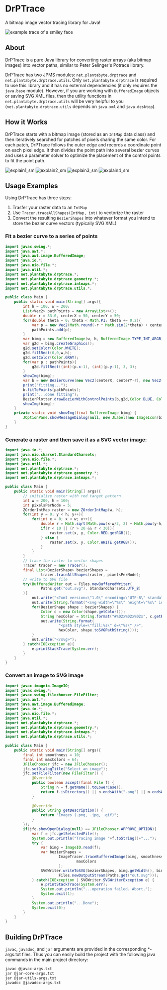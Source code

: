 # DrPTrace
A bitmap image vector tracing library for Java!

![example trace of a smiley face](https://user-images.githubusercontent.com/1922739/146476795-de09bafe-4067-4223-af11-1e251ce34596.png)


## About
DrPTrace is a pure Java library for converting raster arrays (aka bitmap images) into vector paths, similar to Peter Selinger's Potrace library. 

DrPTrace has two JPMS modules: `net.plantabyte.drptrace` and `net.plantabyte.drptrace.utils`. Only `net.plantabyte.drptrace` is required to use this library and it has no external dependencies (it only requires the `java.base` module). However, if you are working with `BufferedImage` objects or saving SVG XML files, then the utility functions in `net.plantabyte.drptrace.utils` will be very helpful to you (`net.plantabyte.drptrace.utils` depends on `java.xml` and `java.desktop`). 

## How it Works
DrPTrace starts with a bitmap image (stored as an `IntMap` data class) and then iteratively searched for patches of pixels sharing the same color. For each patch, DrPTrace follows the outer edge and records a coordinate point on each pixel edge. It then divides the point path into several bezier curves and uses a parameter solver to optimize the placement of the control points to fit the point path. 

![explain1_sm](https://user-images.githubusercontent.com/1922739/144734949-3ccabc1b-dadc-44c7-8067-e286679322a6.png)
![explain2_sm](https://user-images.githubusercontent.com/1922739/144734950-cb69f418-503b-4f16-8242-e5b99ab0d3e2.png)
![explain3_sm](https://user-images.githubusercontent.com/1922739/144734954-e0e68057-e8a9-49d2-95c7-40f268f87290.png)
![explain4_sm](https://user-images.githubusercontent.com/1922739/144734956-9bfff2b5-16c2-4ce6-a3eb-1d9cb2a8d71b.png)


## Usage Examples

Using DrPTrace has three steps:
1. Trasfer your raster data to an `IntMap`
2. Use `Tracer.traceAllShapes(IntMap, int)` to vectorize the raster
3. Convert the resulting `BezierShapes` into whatever format you intend to store the bezier curve vectors (typically SVG XML)

### Fit a bezier curve to a series of points

```java
import javax.swing.*;
import java.awt.*;
import java.awt.image.BufferedImage;
import java.io.*;
import java.nio.file.*;
import java.util.*;
import net.plantabyte.drptrace.*;
import net.plantabyte.drptrace.geometry.*;
import net.plantabyte.drptrace.intmaps.*;
import net.plantabyte.drptrace.utils.*;

public class Main {
	public static void main(String[] args){
		int h = 100, w = 200;
		List<Vec2> pathPoints = new ArrayList<>();
		double r = 33.0, centerX = 50, centerY = 50;
		for(double theta = 0; theta < Math.PI; theta += 0.2){
			var p = new Vec2(Math.round(-r * Math.sin(2*theta) + centerX), Math.round(r*Math.cos(theta) + centerY));
			pathPoints.add(p);
		}
		var bimg = new BufferedImage(w, h, BufferedImage.TYPE_INT_ARGB);
		var g2d = bimg.createGraphics();
		g2d.setColor(Color.WHITE);
		g2d.fillRect(0,0,w,h);
		g2d.setColor(Color.GRAY);
		for(var p : pathPoints){
			g2d.fillRect((int)(p.x-1), (int)(p.y-1), 3, 3);
		}
		showImg(bimg);
		var b = new BezierCurve(new Vec2(centerX, centerY-r), new Vec2(centerX, centerY+r));
		print("fitting...");
		b.fitToPoints(pathPoints);
		print("...done fitting");
		BezierPlotter.drawBezierWithControlPoints(b,g2d,Color.BLUE, Color.RED);
		showImg(bimg);
	}
	private static void showImg(final BufferedImage bimg) {
		JOptionPane.showMessageDialog(null, new JLabel(new ImageIcon(bimg)));
	}
}
```

### Generate a raster and then save it as a SVG vector image:

```java
import java.io.*;
import java.nio.charset.StandardCharsets;
import java.nio.file.*;
import java.util.*;
import net.plantabyte.drptrace.*;
import net.plantabyte.drptrace.geometry.*;
import net.plantabyte.drptrace.intmaps.*;

public class Main {
	public static void main(String[] args){
		// initialize raster with red target pattern
		int w = 200, h = 100;
		int pixelsPerNode = 5;
		ZOrderIntMap raster = new ZOrderIntMap(w, h);
		for(int y = 0; y < h; y++){
			for(int x = 0; x < w; x++){
				double r = Math.sqrt(Math.pow(x-w/2, 2) + Math.pow(y-h/2, 2));
				if(r < 10 || (r > 20 && r < 30)){
					raster.set(x, y, Color.RED.getRGB());
				} else {
					raster.set(x, y, Color.WHITE.getRGB());
				}
			}
		}
		// trace the raster to vector shapes
		Tracer tracer = new Tracer();
		final List<BezierShape> bezierShapes =
				tracer.traceAllShapes(raster, pixelsPerNode);
		// write to SVG file
		try(BufferedWriter out = Files.newBufferedWriter(
				Paths.get("out.svg"), StandardCharsets.UTF_8)
		){
			out.write("<?xml version=\"1.0\" encoding=\"UTF-8\" standalone=\"no\"?>");
			out.write(String.format("<svg width=\"%s\" height=\"%s\" id=\"svgroot\" version=\"1.1\" viewBox=\"0 0 %s %s\" xmlns=\"http://www.w3.org/2000/svg\">", w, h, w, h));
			for(BezierShape shape : bezierShapes) {
				Color c = new Color(shape.getColor());
				String hexColor = String.format("#%02x%02x%02x", c.getRed(), c.getGreen(), c.getBlue());
				out.write(String.format(
						"<path style=\"fill:%s\" d=\"%s\" />",
						hexColor, shape.toSVGPathString()));
			}
			out.write("</svg>");
		} catch(IOException e){
			e.printStackTrace(System.err);
		}
	}
}
```

### Convert an image to SVG image

```java
import javax.imageio.ImageIO;
import javax.swing.*;
import javax.swing.filechooser.FileFilter;
import java.awt.*;
import java.awt.image.BufferedImage;
import java.io.*;
import java.nio.file.*;
import java.util.*;
import net.plantabyte.drptrace.*;
import net.plantabyte.drptrace.geometry.*;
import net.plantabyte.drptrace.intmaps.*;
import net.plantabyte.drptrace.utils.*;

public class Main {
	public static void main(String[] args){
		final int smoothness = 10;
		final int maxColors = 64;
		JFileChooser jfc = new JFileChooser();
		jfc.setDialogTitle("Select an image");
		jfc.setFileFilter(new FileFilter() {
			@Override
			public boolean accept(final File f) {
				String n = f.getName().toLowerCase();
				return f.isDirectory() || n.endsWith(".png") || n.endsWith(".jpg") || n.endsWith(".jpeg") || n.endsWith(".gif");
			}
			
			@Override
			public String getDescription() {
				return "Images (.png, .jpg, .gif)";
			}
		});
		if(jfc.showOpenDialog(null) == JFileChooser.APPROVE_OPTION){
			var f = jfc.getSelectedFile();
			System.out.println("Tracing image "+f.toString()+"...");
			try {
				var bimg = ImageIO.read(f);
				var bezierShapes =
						ImageTracer.traceBufferedImage(bimg, smoothness,
								maxColors
						);
				SVGWriter.writeToSVG(bezierShapes, bimg.getWidth(), bimg.getHeight(),
						Files.newOutputStream(Paths.get("out.svg")));
			} catch(IOException | SVGWriter.SVGWriterException e) {
				e.printStackTrace(System.err);
				System.out.println("...operation failed. Abort.");
				System.exit(1);
			}
			System.out.println("...Done");
			System.exit(0);
		}
	}
}

```

## Building DrPTrace

`javac`, `javadoc`, and `jar` arguments are provided in the corresponding *-args.txt files. Thus you can easily build the project with the following java commands in the main project directory:

```bash
javac @javac-args.txt
jar @jar-core-args.txt
jar @jar-utils-args.txt
javadoc @javadoc-args.txt
```
